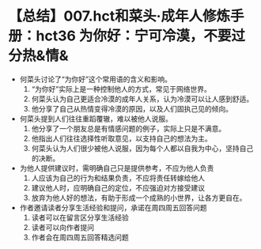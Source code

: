 # 【总结】007.hct和菜头·成年人修炼手册：hct36 为你好：宁可冷漠，不要过分热&情&

-   何菜头讨论了“为你好”这个常用语的含义和影响。
    1.  “为你好”实际上是一种控制他人的方式，常见于网络世界。
    2.  何菜头认为自己更适合冷漠的成年人关系，认为冷漠可以让人感到舒适。
    3.  他分享了自己从热情变得冷漠的原因，以及人们固执己见的倾向。
-   何菜头提到人们往往重蹈覆辙，难以被他人说服。
    1.  他分享了一个朋友总是有情感问题的例子，实际上只是不满意。
    2.  他指出人们往往选择性听取意见，以支持自己的想法为主。
    3.  何菜头认为人们很少被他人说服，因为每个人都以自我为中心，坚持自己的决断。
-   为他人提供建议时，需明确自己只是提供参考，不应为他人负责
    1.  人应该为自己的行为和结果负责，不应将责任转嫁给他人
    2.  建议他人时，应明确自己的定位，不应强迫对方接受建议
    3.  放弃为他人好的想法，有助于形成一个成熟的小世界，让各方更自在。
-   作者邀请读者分享生活经验和提问，承诺在周四周五回答问题
    1.  读者可以在留言区分享生活经验
    2.  读者可以向作者提问
    3.  作者会在周四周五回答精选问题